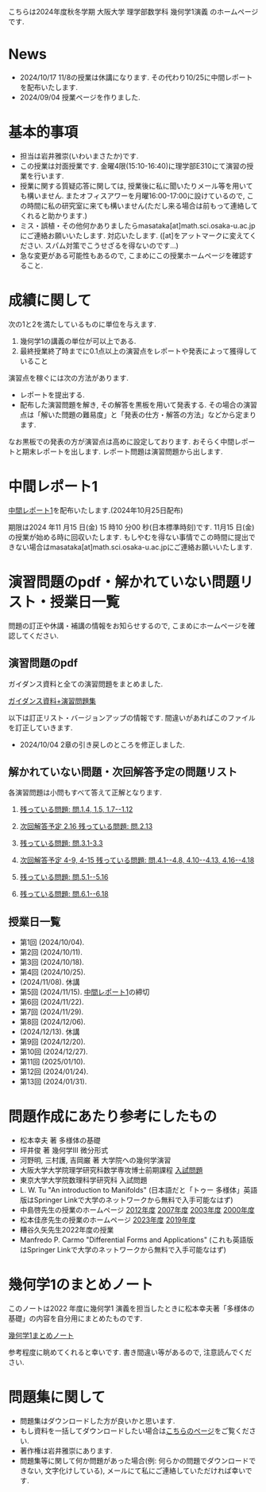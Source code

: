 

 こちらは2024年度秋冬学期 大阪大学 理学部数学科 幾何学1演義 のホームページです.
 
# News
<!--
- 2024/02/13 皆様の成績を確定させました. 半年間どうもありがとうございました. 
- 2024/01/16 期末レポートをアップロードしました. 
- 2023/12/16 問題9.5を訂正しました. 問題6.6(b)の解答を上げました.
- 2023/10/31 11/7の授業は休講となります. 
- 2023/10/13 休講情報を更新しました. それに伴いガイダンス資料も更新しました.
- 2023/10/03 「解かれていない問題・次回解答予定の問題リスト」の欄に追記しました. 
- 2023/10/02 演習問題とガイダンス資料をアップロードしました. 
-->
- 2024/10/17 11/8の授業は休講になります. その代わり10/25に中間レポートを配布いたします. 
- 2024/09/04 授業ページを作りました.

# 基本的事項

- 担当は岩井雅崇(いわいまさたか)です.
- この授業は対面授業です. 金曜4限(15:10-16:40)に理学部E310にて演習の授業を行います. 
- 授業に関する質疑応答に関しては, 授業後に私に聞いたりメール等を用いても構いません. またオフィスアワーを月曜16:00-17:00に設けているので, この時間に私の研究室に来ても構いません(ただし来る場合は前もって連絡してくれると助かります.)
- ミス・誤植・その他何かありましたらmasataka[at]math.sci.osaka-u.ac.jpにご連絡お願いいたします. 対応いたします. ([at]をアットマークに変えてください. スパム対策でこうせざるを得ないのです...)
- 急な変更がある可能性もあるので, こまめにこの授業ホームページを確認すること.

# 成績に関して
次の1と2を満たしているものに単位を与えます.

1. 幾何学1の講義の単位が可以上である. 
2. 最終授業終了時までに0.1点以上の演習点をレポートや発表によって獲得していること

演習点を稼ぐには次の方法があります.
- レポートを提出する.
- 配布した演習問題を解き, その解答を黒板を用いて発表する. その場合の演習点は「解いた問題の難易度」と「発表の仕方・解答の方法」などから定まります.

なお黒板での発表の方が演習点は高めに設定しております. 
おそらく中間レポートと期末レポートを出します. レポート問題は演習問題から出します. 

# 中間レポート1 

[中間レポート1](https://masataka123.github.io/2024_winter_geometry1/material/1_中間レポート_20241025.pdf)を配布いたします.(2024年10月25日配布)

期限は2024 年11 月15 日(金) 15 時10 分00 秒(日本標準時刻)です. 
11月15 日(金) の授業が始める時に回収いたします.
もしやむを得ない事情でこの時間に提出できない場合はmasataka[at]math.sci.osaka-u.ac.jpにご連絡お願いいたします.

<!--
# 成績に関して
次の1と2を満たしているものに単位を与えます.

1. 位相空間論の講義の単位が可以上である. 
2. 最終授業(2024/01/30の予定)までに0.1点以上の演習点(後述)を獲得していること

なお演習の成績は"講義の成績"+"演習点"×(点数補正係数)でつける予定です. 点数補正係数は実数かつ全員の成績から定まる係数です. 
## 演習点に関して
演習点を稼ぐには次の方法があります.
1. レポート(2回)を解く. レポートの出来により0.1点以上の演習点が与えられる. 
2. 配布した演習問題を解き, その解答を黒板を用いて発表する. その場合の演習点は「解いた問題の難易度」と「発表の仕方・解答の方法」などから定まります. 

なお2の方が演習点は高めに設定しております. 

## 1. レポートに関して

- 基本的には中間試験や期末試験の対策のための基本的な問題を出します. それらの試験の時期に締め切りを設けます. 
- レポート問題は演習問題の中から出す予定です. ・がついてる問題(後述)からしか出さない予定です

中間レポートは10-11月に, 期末レポートは12-1月に詳細を言う予定です. 


ただし2の条件を達成できないものには別途救済レポートを課して2を達成したものとすることがある. 
- 英語問題を答える際には英語を和訳してください. なお解答は日本語で行っても良い.

- 演習問題の難易度は一定ではない. 難しい問題と英語問題を解いた場合は成績に加点を行う. 
- 原則的に第n回授業には第n回以下の演習問題を解くことができます. (つまり第3回授業には第1,2,3回の演習問題を解くことができます.). ただし全員の総意が得られた場合はこの限りではない.(なお今回は第2-4回の演習問題となっているので, 第4回授業まではこれらの問題を解くことができます.)


## 2. 黒板を用いた発表に関して
発表のルールは次のとおりです.
- 問題の解答を黒板に書いて発表してください. 正答だった場合その問題はそれ以降解答できなくなります. 不正解だった場合他の人に解答権が移ります. そのため授業が始まる前にある程度は演習問題をあらかじめ解いておいて発表できる状態にしておいてください.
- 複数人が解答したい問題があるときは平和的な手段で解答者を決めます. 
- 発表方法があまりにも悪い場合(教科書丸写しなど)は減点します. 

演習問題に関する注意点は次のとおりです. 
-  <u>演習問題は適当に出しているので, 全部解く必要はないです. 現時点で解けない問題も複数あります. </u>
- 演習問題の難易度は一定ではないです. 問題番号の上に・や＊などの記号が書いてありますがこれは次を意味します.
1. ・がついてる問題は解けないといけない問題です.ある程度授業を理解している人は他の人に解答を譲ってください.
2.  何もついてない問題は普通の問題です. . ちょっと考えれば解ける範疇に収まっている(はずです).
3.  ＊問題や＊＊問題は難しそうな問題です. ちょっと難しい問題から激ムズの問題まであります. 私やTAが解けない問題もあります. 基本的に解かせる気はなく自由気ままに出しております.
- 難易度が高い問題ほど演習点も高いです.  

また次に関してご協力をお願いいたします.
- 発表後, スマホ等で黒板にある解答を撮影しても構いません. (ただし黒板のみを撮影してください) 理由としては私の方で解答を用意してないからです. 解答者も撮影のご協力お願いします. 
- 板書は他人が読めるように, 文字の大きさ・綺麗さ・板書の量に配慮してください. 字は汚くてもいいので, 最低限読めるようにしてください. (私は文字を綺麗に板書できないので, 相当汚い字でも読むことはできますが...)

## よくわからない人に向けてのヒント
1. 単位だけ欲しい人は一回も黒板で発表せずにレポートだけを提出してください. さらに位相空間論の講義の試験で可以上をもらってください. それで演義の成績の単位ももらえます. (講義の試験が良ければ演義の成績も良いです.)
2. ちょっと欲張りな人は・がついている問題や何もついてない問題を黒板で発表してください. なお・がついている問題が全て解ければ, 講義の試験の単位は(おそらく)もらえると思います.
3. 意欲のある人は難しい問題など色々解いてください. そのほうが私は楽しいです. 
- (2023/10/02 注: CLEからこのページを見るとダウンロードできない可能性があります. その場合はhttps://masataka123.github.io/2023_winter_generaltopology/とリンクを打ってCLE外から見てください. )

-->

<!--

# 期末レポート

期末レポートを1月16日に配布いたしました. 下にそのファイルをアップロードしておきます. 

[期末レポート](https://masataka123.github.io/2023_winter_generaltopology/material/0_期末レポート.pdf)

受けてとっていない人は1月23日以降の演習の時間でも入手可能です.

注意点は以下の通りです.
- 提出日は2024年2月6日の15:10です. 幾何学基礎2の講義の期末試験後に回収いたします. この日に提出できない人はあらかじめ岩井にご連絡ください. 
- レポート問題は基本的な問題4問とおまけの問題1問の計5問です.  基本的な問題4問には答えをつけております. 
- 期末レポートを印刷する場合は片面印刷をし, 各問題用紙の下(と裏面)に解答を記入して提出してください.
- 基本的な問題4問に関して, 演習で発表してない人は必ず提出してください. またこの4問に関しては解答を配布しております.
- おまけの問題は全員が提出する必要はありません. 意欲がある人のみ提出してください. 

わからないことがあれば質問していただければ幸いです. 
-->

# 演習問題のpdf・解かれていない問題リスト・授業日一覧
問題の訂正や休講・補講の情報をお知らせするので, こまめにホームページを確認してください.

## 演習問題のpdf 
ガイダンス資料と全ての演習問題をまとめました. 

[ガイダンス資料+演習問題集](https://masataka123.github.io/2024_winter_geometry1/material/0_幾何学1問題集.pdf)

以下は訂正リスト・バージョンアップの情報です. 間違いがあればこのファイルを訂正していきます.  
- 2024/10/04 2章の引き戻しのところを修正しました. 

## 解かれていない問題・次回解答予定の問題リスト
各演習問題は小問もすべて答えて正解となります.  


1. <u>残っている問題: 問.1.4, 1.5, 1.7--1.12</u>

2. <u>次回解答予定 2.16 残っている問題: 問.2.13</u>

3. <u>残っている問題: 問.3.1-3.3</u>

4. <u>次回解答予定 4-9, 4-15 残っている問題: 問.4.1--4.8, 4.10--4.13, 4.16--4.18</u>

5. <u>残っている問題: 問.5.1--5.16</u>

6. <u>残っている問題: 問.6.1--6.18</u> 

<!--

7. <u>残っている問題: 問.7.9, 7.10, 7.13 </u>

8. <u>残っている問題: 問.8.1, 8.2</u>

9. <u> 残っている問題: 問.9.2, 9.5, 9.10, 9.13, 9.14</u>

10. <u>残っている問題: 問. 10.8, 10.10, 10.11, 10.13</u>

11. <u>残っている問題: 問.11.1-11.4, 11.6, 11.7(1.2, 2.6, 2.7, 2.8, 2.9, 2.11, 6.4と6.6, 8.2, 9.13, 9.14, 12.8, 3.11, 7.13, 12.9)</u>

12. <u>残っている問題: 問12.2, 12.3, 12.6-12.9.</u>

-->


## 授業日一覧
- 第1回 (2024/10/04). 
- 第2回 (2024/10/11). 
- 第3回 (2024/10/18).  
- 第4回 (2024/10/25). 
-  (2024/11/08).  休講
- 第5回 (2024/11/15). [中間レポート1](https://masataka123.github.io/2024_winter_geometry1/material/1_中間レポート_20241025.pdf)の締切
- 第6回 (2024/11/22). 
- 第7回 (2024/11/29). 
- 第8回 (2024/12/06). 
-  (2024/12/13). 休講
- 第9回 (2024/12/20). 
- 第10回 (2024/12/27). 
- 第11回 (2025/01/10). 
- 第12回 (2024/01/24). 
- 第13回 (2024/01/31). 



# 問題作成にあたり参考にしたもの
- 松本幸夫 著 多様体の基礎
- 坪井俊 著 幾何学III 微分形式
- 河野明, 三村護, 吉岡巌 著 大学院への幾何学演習
- 大阪大学大学院理学研究科数学専攻博士前期課程 [入試問題](http://www.math.sci.osaka-u.ac.jp/inshi/)
- 東京大学大学院数理科学研究科 入試問題
- L. W. Tu "An introduction to Manifolds" (日本語だと「トゥー 多様体」英語版はSpringer Linkで大学のネットワークから無料で入手可能なはず)
- 中島啓先生の授業のホームページ [2012年度](https://member.ipmu.jp/hiraku.nakajima/Lecture/12_Kika1.html) [2007年度](https://www.kurims.kyoto-u.ac.jp/~nakajima/Lecture/07_Kika1.html) [2003年度](https://www.kurims.kyoto-u.ac.jp/~nakajima/Lecture/03_Kika1.html) [2000年度](https://member.ipmu.jp/hiraku.nakajima/Lecture/00_Kika2.html)
- 松本佳彦先生の授業のホームページ [2023年度](http://www4.math.sci.osaka-u.ac.jp/~matsumoto/courses/2023-g1/) [2019年度](http://www4.math.sci.osaka-u.ac.jp/~matsumoto/courses/2019-g1/)
- 糟谷久矢先生2022年度の授業
- Manfredo P. Carmo "Differential Forms and Applications" (これも英語版はSpringer Linkで大学のネットワークから無料で入手可能なはず)
 

# 幾何学1のまとめノート

このノートは2022 年度に幾何学1 演義を担当したときに松本幸夫著「多様体の基礎」の内容を自分用にまとめたものです.

[幾何学1まとめノート](https://masataka123.github.io/2024_winter_geometry1/material/0_幾何学1まとめ.pdf) 

参考程度に眺めてくれると幸いです. 書き間違い等があるので, 注意読んでください.

# 問題集に関して

- 問題集はダウンロードした方が良いかと思います.
- もし資料を一括してダウンロードしたい場合は[こちらのページ](https://github.com/masataka123/2024_winter_geometry1/tree/master/material)をご覧ください.
- 著作権は岩井雅崇にあります. 
- 問題集等に関して何か問題があった場合(例: 何らかの問題でダウンロードできない, 文字化けしている), メールにて私にご連絡していただければ幸いです.


<!-- 
# 授業動画に関して
- 動画を見る際はスピーカーで聴くことをお勧めします.(イヤホンで聴くと時々びっくりすることがあります.)
- 動画の授業はかなり早いペースで進むので, 状況に応じて一時停止等を使うことをお勧めします.
- 動画の概要欄に訂正やリンクなどを貼っていきます.
- 動画の著作権は岩井雅崇にあります.


# その他 
(2020/11/16 時点) 
 ~~のホームページ上で授業資料を見ると日本語が表示されない現象が見られます. 
おそらくgithubの方に問題があるようで, 現状で打つ手はありません. (twitterで調べてみると, 同様の現象があって困っている人がいました. slideshareでも同様の問題が生じていたこともあり, それと同じらしいです. 文字コードによる問題?)
もし何か改善策を知っている方は, メールにてご連絡していただければ幸いです.~~

# 成績の付け方の補足. 
中間レポートと期末レポートでつける予定ですが, 一応上の人にまだ確認中です.
おそらく大丈夫ですが, 急な変更もございますので, このホームページで最新情報を確認して下さい.
他にも上の人からの要請等あった場合は変更がある可能性があるので, こまめに最新情報を確認して下さい.
-->
